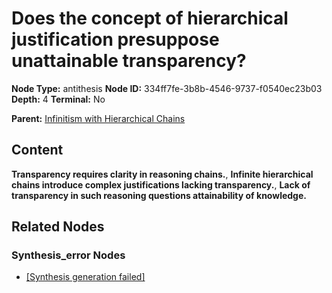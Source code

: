 # Does the concept of hierarchical justification presuppose unattainable transparency?

**Node Type:** antithesis
**Node ID:** 334ff7fe-3b8b-4546-9737-f0540ec23b03
**Depth:** 4
**Terminal:** No

**Parent:** [Infinitism with Hierarchical Chains](infinitism-with-hierarchical-chains-synthesis-dec508a5-c849-482a-8262-68b12e7fca75.md)

## Content

**Transparency requires clarity in reasoning chains.**, **Infinite hierarchical chains introduce complex justifications lacking transparency.**, **Lack of transparency in such reasoning questions attainability of knowledge.**

## Related Nodes

### Synthesis_error Nodes

- [[Synthesis generation failed]](synthesis-generation-failed-synthesis-error-ba389b5d-a6f8-476c-a335-26b9f3e1ac9d.md)
